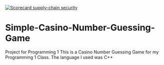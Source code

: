 [![Scorecard supply-chain security](https://api.securityscorecards.dev/projects/github.com/<username>/<repo>/badge)](https://api.securityscorecards.dev/projects/github.com/<username>/<repo>)

# Simple-Casino-Number-Guessing-Game
Project for Programming 1
This is a Casino Number Guessing Game for my Programming 1 Class.
The language I used was C++

